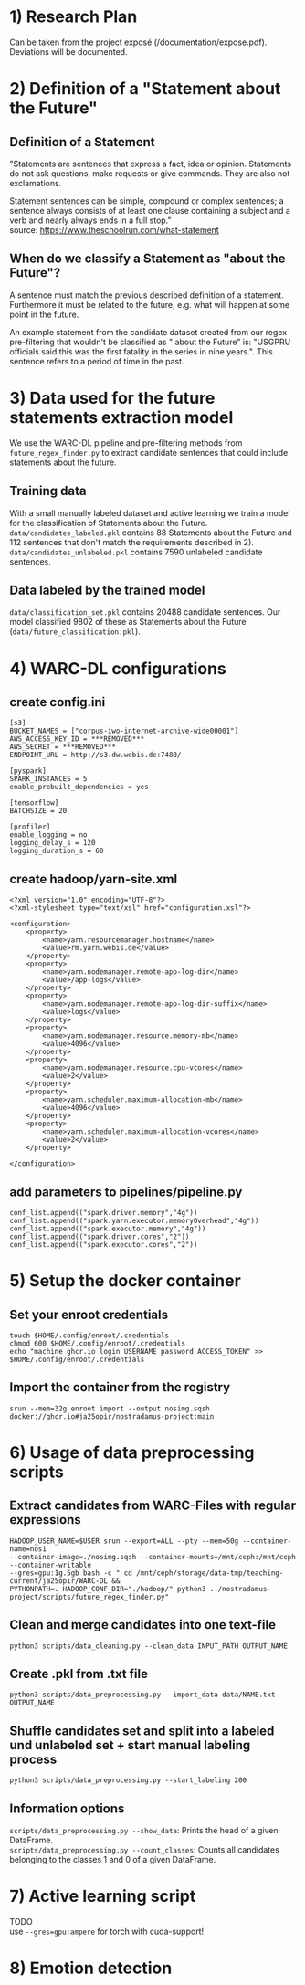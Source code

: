 # 1) Research Plan

Can be taken from the project exposé (/documentation/expose.pdf). Deviations will be documented.

# 2) Definition of a "Statement about the Future"

## Definition of a Statement

"Statements are sentences that express a fact, idea or opinion. Statements do not ask questions, make requests or give
commands. They are also not exclamations.

Statement sentences can be simple, compound or complex sentences; a sentence always consists of at least one clause
containing a subject and a verb and nearly always ends in a full stop." \
source: https://www.theschoolrun.com/what-statement

## When do we classify a Statement as "about the Future"?

A sentence must match the previous described definition of a statement. Furthermore it must be related to the future,
e.g. what will happen at some point in the future.

An example statement from the candidate dataset created from our regex pre-filtering that wouldn't be classified as "
about the Future" is:
"USGPRU officials said this was the first fatality in the series in nine years.". This sentence refers to a period of
time in the past.

# 3) Data used for the future statements extraction model

We use the WARC-DL pipeline and pre-filtering methods from ``future_regex_finder.py`` to extract candidate sentences
that could include statements about the future.

## Training data

With a small manually labeled dataset and active learning we train a model for the classification of Statements about
the Future. \
``data/candidates_labeled.pkl`` contains 88 Statements about the Future and 112 sentences that don't match the
requirements described in 2). \
``data/candidates_unlabeled.pkl`` contains 7590 unlabeled candidate sentences.

## Data labeled by the trained model

``data/classification_set.pkl`` contains 20488 candidate sentences. Our model classified 9802 of these as Statements
about the Future (``data/future_classification.pkl``).

# 4) WARC-DL configurations

## create config.ini

```
[s3]
BUCKET_NAMES = ["corpus-iwo-internet-archive-wide00001"]
AWS_ACCESS_KEY_ID = ***REMOVED***
AWS_SECRET = ***REMOVED***
ENDPOINT_URL = http://s3.dw.webis.de:7480/

[pyspark]
SPARK_INSTANCES = 5
enable_prebuilt_dependencies = yes

[tensorflow]
BATCHSIZE = 20

[profiler]
enable_logging = no
logging_delay_s = 120
logging_duration_s = 60
```

## create hadoop/yarn-site.xml

```
<?xml version="1.0" encoding="UTF-8"?>
<?xml-stylesheet type="text/xsl" href="configuration.xsl"?>

<configuration>
    <property>
        <name>yarn.resourcemanager.hostname</name>
        <value>rm.yarn.webis.de</value>
    </property>
    <property>
        <name>yarn.nodemanager.remote-app-log-dir</name>
        <value>/app-logs</value>
    </property>
    <property>
        <name>yarn.nodemanager.remote-app-log-dir-suffix</name>
        <value>logs</value>
    </property>
    <property>
        <name>yarn.nodemanager.resource.memory-mb</name>
        <value>4096</value>
    </property>
    <property>
        <name>yarn.nodemanager.resource.cpu-vcores</name>
        <value>2</value>
    </property>
    <property>
        <name>yarn.scheduler.maximum-allocation-mb</name>
        <value>4096</value>
    </property>
    <property>
        <name>yarn.scheduler.maximum-allocation-vcores</name>
        <value>2</value>
    </property>

</configuration>
```

## add parameters to pipelines/pipeline.py

```
conf_list.append(("spark.driver.memory","4g"))
conf_list.append(("spark.yarn.executor.memoryOverhead","4g"))
conf_list.append(("spark.executor.memory","4g"))
conf_list.append(("spark.driver.cores","2"))
conf_list.append(("spark.executor.cores","2"))
```

# 5) Setup the docker container

## Set your enroot credentials

```
touch $HOME/.config/enroot/.credentials
chmod 600 $HOME/.config/enroot/.credentials
echo "machine ghcr.io login USERNAME password ACCESS_TOKEN" >> $HOME/.config/enroot/.credentials
```

## Import the container from the registry

```
srun --mem=32g enroot import --output nosimg.sqsh docker://ghcr.io#ja25opir/nostradamus-project:main
```

# 6) Usage of data preprocessing scripts

## Extract candidates from WARC-Files with regular expressions

``` 
HADOOP_USER_NAME=$USER srun --export=ALL --pty --mem=50g --container-name=nos1 
--container-image=./nosimg.sqsh --container-mounts=/mnt/ceph:/mnt/ceph --container-writable 
--gres=gpu:1g.5gb bash -c " cd /mnt/ceph/storage/data-tmp/teaching-current/ja25opir/WARC-DL && 
PYTHONPATH=. HADOOP_CONF_DIR="./hadoop/" python3 ../nostradamus-project/scripts/future_regex_finder.py"
```

## Clean and merge candidates into one text-file

```
python3 scripts/data_cleaning.py --clean_data INPUT_PATH OUTPUT_NAME
```

## Create .pkl from .txt file

```
python3 scripts/data_preprocessing.py --import_data data/NAME.txt OUTPUT_NAME
```

## Shuffle candidates set and split into a labeled und unlabeled set + start manual labeling process

```
python3 scripts/data_preprocessing.py --start_labeling 200
```

## Information options

``scripts/data_preprocessing.py --show_data``: Prints the head of a given DataFrame. \
``scripts/data_preprocessing.py --count_classes``: Counts all candidates belonging to the classes 1 and 0 of a given
DataFrame.

# 7) Active learning script

TODO \
use ``--gres=gpu:ampere`` for torch with cuda-support!

# 8) Emotion detection